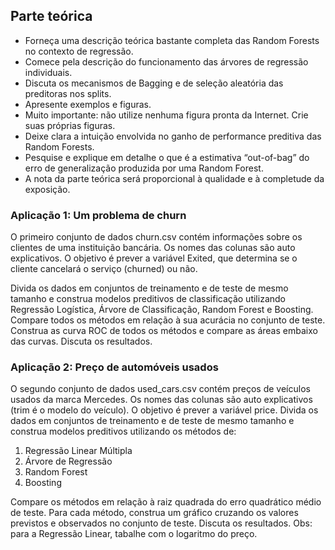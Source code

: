 ## Parte teórica
- Forneça uma descrição teórica bastante completa das Random Forests no contexto de regressão.
- Comece pela descrição do funcionamento das árvores de regressão individuais.
- Discuta os mecanismos de Bagging e de seleção aleatória das preditoras nos splits.
- Apresente exemplos e figuras.
- Muito importante: não utilize nenhuma figura pronta da Internet. Crie suas próprias
figuras.
- Deixe clara a intuição envolvida no ganho de performance preditiva das Random Forests.
- Pesquise e explique em detalhe o que é a estimativa “out-of-bag” do erro de generalização produzida
por uma Random Forest.
- A nota da parte teórica será proporcional à qualidade e à completude da exposição.


### Aplicação 1: Um problema de churn
O primeiro conjunto de dados churn.csv contém informações sobre os clientes de uma instituição bancária.
Os nomes das colunas são auto explicativos. O objetivo é prever a variável Exited, que determina se o
cliente cancelará o serviço (churned) ou não.


Divida os dados em conjuntos de treinamento e de teste de mesmo tamanho e construa modelos preditivos de
classificação utilizando Regressão Logística, Árvore de Classificação, Random Forest e Boosting. Compare
todos os métodos em relação à sua acurácia no conjunto de teste. Construa as curva ROC de todos os
métodos e compare as áreas embaixo das curvas. Discuta os resultados.

### Aplicação 2: Preço de automóveis usados
O segundo conjunto de dados used_cars.csv contém preços de veículos usados da marca Mercedes. Os
nomes das colunas são auto explicativos (trim é o modelo do veículo). O objetivo é prever a variável price.
Divida os dados em conjuntos de treinamento e de teste de mesmo tamanho e construa modelos preditivos
utilizando os métodos de: 

1. Regressão Linear Múltipla 
2. Árvore de Regressão 
3. Random Forest
4. Boosting

Compare os métodos em relação à raiz quadrada do erro quadrático médio de teste. Para cada método, construa
um gráfico cruzando os valores previstos e observados no conjunto de teste. Discuta os resultados. Obs:
para a Regressão Linear, tabalhe com o logaritmo do preço.
